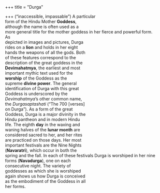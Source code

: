 +++
title = "Durga"

+++
(“inaccessible, impassable”) A particular  
form of the Hindu Mother **Goddess**,  
although the name is often used as a  
more general title for the mother goddess in her fierce and powerful form. As  
depicted in images and pictures, Durga  
rides on a **lion** and holds in her eight  
hands the weapons of all the gods. Both  
of these features correspond to the  
description of the great goddess in the  
**Devimahatmya**, the earliest and most  
important mythic text used for the  
**worship** of the Goddess as the  
supreme **divine power**. The general  
identification of Durga with this great  
Goddess is underscored by the  
*Devimahatmya*’s other common name,  
the *Durgasaptashati* (“The 700 [verses]  
on Durga”). As a form of the great  
Goddess, Durga is a major divinity in the  
Hindu pantheon and in modern Hindu  
life. The eighth **day** in the waxing and  
waning halves of the **lunar month** are  
considered sacred to her, and her rites  
are practiced on those days. Her most  
important festivals are the Nine Nights  
(**Navaratri**), which occur in both the  
spring and the fall. In each of these festivals Durga is worshiped in her nine  
forms (**Navadurga**), one on each  
consecutive night. The variety of  
goddesses as which she is worshiped  
again shows us how Durga is conceived  
as the embodiment of the Goddess in all  
her forms.